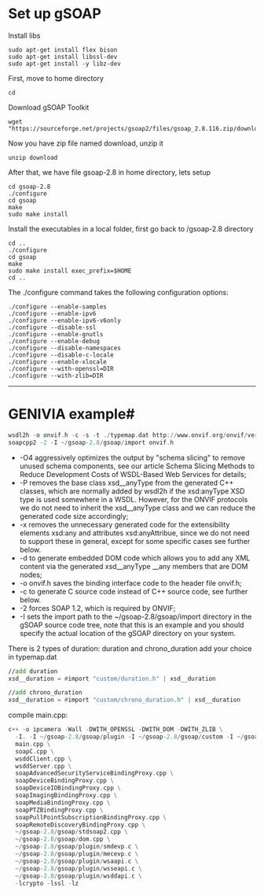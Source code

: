 # Set up gSOAP
Install libs
```
sudo apt-get install flex bison
sudo apt-get install libssl-dev
sudo apt-get install -y libz-dev
```
First, move to home directory
```
cd
```
Download gSOAP Toolkit
```
wget "https://sourceforge.net/projects/gsoap2/files/gsoap_2.8.116.zip/download"
```
Now you have zip file named download, unzip it
```
unzip download
```
After that, we have file gsoap-2.8 in home directory, lets setup
```
cd gsoap-2.8
./configure
cd gsoap
make
sudo make install
```
Install the executables in a local folder, first go back to /gsoap-2.8 directory
```
cd ..
./configure
cd gsoap
make
sudo make install exec_prefix=$HOME
cd ..
```
The ./configure command takes the following configuration options:
```
./configure --enable-samples
./configure --enable-ipv6
./configure --enable-ipv6-v6only
./configure --disable-ssl
./configure --enable-gnutls
./configure --enable-debug
./configure --disable-namespaces
./configure --disable-c-locale
./configure --enable-xlocale
./configure --with-openssl=DIR
./configure --with-zlib=DIR
```
---

# GENIVIA example#
```asm
wsdl2h -o onvif.h -c -s -t ./typemap.dat http://www.onvif.org/onvif/ver10/network/wsdl/remotediscovery.wsdl
soapcpp2 -2 -I ~/gsoap-2.8/gsoap/import onvif.h
```
- -O4 aggressively optimizes the output by "schema slicing" to remove unused schema components, see our article Schema Slicing Methods to Reduce Development Costs of WSDL-Based Web Services for details;
- -P removes the base class xsd__anyType from the generated C++ classes, which are normally added by wsdl2h if the xsd:anyType XSD type is used somewhere in a WSDL. However, for the ONVIF protocols we do not need to inherit the xsd__anyType class and we can reduce the generated code size accordingly;
- -x removes the unnecessary generated code for the extensibility elements xsd:any and attributes xsd:anyAttribue, since we do not need to support these in general, except for some specific cases see further below. 
- -d to generate embedded DOM code which allows you to add any XML content via the generated xsd__anyType __any members that are DOM nodes;
- -o onvif.h saves the binding interface code to the header file onvif.h;
- -c to generate C source code instead of C++ source code, see further below.
- -2 forces SOAP 1.2, which is required by ONVIF;
- -I sets the import path to the ~/gsoap-2.8/gsoap/import directory in the gSOAP source code tree, note that this is an example and you should specify the actual location of the gSOAP directory on your system.

There is 2 types of duration: duration and chrono_duration add your choice in typemap.dat
```asm
//add duration
xsd__duration = #import "custom/duration.h" | xsd__duration
```
```asm
//add chrono_duration
xsd__duration = #import "custom/chrono_duration.h" | xsd__duration
```

compile main.cpp:
```asm
c++ -o ipcamera -Wall -DWITH_OPENSSL -DWITH_DOM -DWITH_ZLIB \
  -I. -I ~/gsoap-2.8/gsoap/plugin -I ~/gsoap-2.8/gsoap/custom -I ~/gsoap-2.8/gsoap \
  main.cpp \
  soapC.cpp \
  wsddClient.cpp \
  wsddServer.cpp \
  soapAdvancedSecurityServiceBindingProxy.cpp \
  soapDeviceBindingProxy.cpp \
  soapDeviceIOBindingProxy.cpp \
  soapImagingBindingProxy.cpp \
  soapMediaBindingProxy.cpp \
  soapPTZBindingProxy.cpp \
  soapPullPointSubscriptionBindingProxy.cpp \
  soapRemoteDiscoveryBindingProxy.cpp \
  ~/gsoap-2.8/gsoap/stdsoap2.cpp \
  ~/gsoap-2.8/gsoap/dom.cpp \
  ~/gsoap-2.8/gsoap/plugin/smdevp.c \
  ~/gsoap-2.8/gsoap/plugin/mecevp.c \
  ~/gsoap-2.8/gsoap/plugin/wsaapi.c \
  ~/gsoap-2.8/gsoap/plugin/wsseapi.c \
  ~/gsoap-2.8/gsoap/plugin/wsddapi.c \
  -lcrypto -lssl -lz
```



